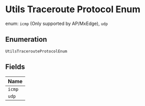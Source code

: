 
# Utils Traceroute Protocol Enum

enum: `icmp` (Only supported by AP/MxEdge), `udp`

## Enumeration

`UtilsTracerouteProtocolEnum`

## Fields

| Name |
|  --- |
| `icmp` |
| `udp` |

